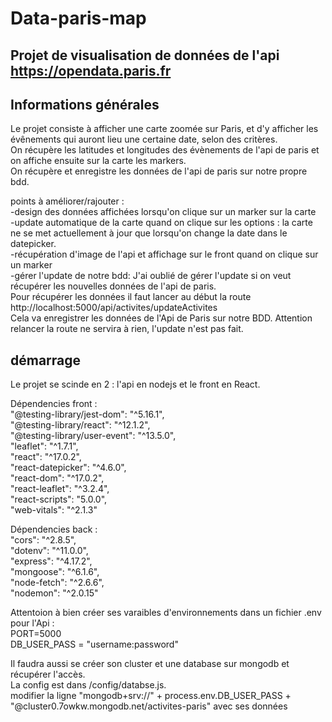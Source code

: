 # Data-paris-map <br />
## Projet de visualisation de données de l'api https://opendata.paris.fr <br />

## Informations générales <br />
Le projet consiste à afficher une carte zoomée sur Paris, et d'y afficher les évênements qui auront lieu une certaine date, selon des critères.<br />
On récupère les latitudes et longitudes des évènements de l'api de paris et on affiche ensuite sur la carte les markers. <br />
On récupère et enregistre les données de l'api de paris sur notre propre bdd. <br />

points à améliorer/rajouter : <br />
-design des données affichées lorsqu'on clique sur un marker sur la carte<br />
-update automatique de la carte quand on clique sur les options : la carte ne se met actuellement à jour que lorsqu'on change la date dans le datepicker. <br />
-récupération d'image de l'api et affichage sur le front quand on clique sur un marker  <br />
-gérer l'update de notre bdd: J'ai oublié de gérer l'update si on veut récupérer les nouvelles données de l'api de paris.  <br />
Pour récupérer les données il faut lancer au début la route http://localhost:5000/api/activites/updateActivites <br />
Cela va enregistrer les données de l'Api de Paris sur notre BDD. 
Attention relancer la route ne servira à rien, l'update n'est pas fait.


## démarrage <br />
Le projet se scinde en 2 : l'api en nodejs et le front en React.<br />

Dépendencies front :<br />
 "@testing-library/jest-dom": "^5.16.1",<br />
    "@testing-library/react": "^12.1.2",<br />
    "@testing-library/user-event": "^13.5.0",<br />
    "leaflet": "^1.7.1",<br />
    "react": "^17.0.2",<br />
    "react-datepicker": "^4.6.0",<br />
    "react-dom": "^17.0.2",<br />
    "react-leaflet": "^3.2.4",<br />
    "react-scripts": "5.0.0",<br />
    "web-vitals": "^2.1.3"<br />
    
 Dépendencies back :<br />
    "cors": "^2.8.5",<br />
    "dotenv": "^11.0.0",<br />
    "express": "^4.17.2",<br />
    "mongoose": "^6.1.6",<br />
    "node-fetch": "^2.6.6",<br />
    "nodemon": "^2.0.15"<br />
    
Attentoion à bien créer ses varaibles d'environnements dans un fichier .env pour l'Api :<br />
PORT=5000<br />
DB_USER_PASS = "username:password"<br />

Il faudra aussi se créer son cluster et une database sur mongodb et récupérer l'accès.<br />
La config est dans /config/databse.js.<br />
modifier la ligne "mongodb+srv://" + process.env.DB_USER_PASS + "@cluster0.7owkw.mongodb.net/activites-paris" avec ses données <br />


